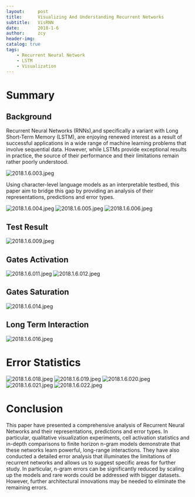 ```yaml
---
layout:     post
title:      Visualizing And Understanding Recurrent Networks
subtitle:   VisRNN
date:       2018-1-6
author:     zcy
header-img: 
catalog: true
tags:
    - Recurrent Neural Network
    - LSTM
    - Visualization 
---
```

# Summary


## Background

Recurrent Neural Networks (RNNs),and specifically a variant with Long Short-Term Memory (LSTM), are enjoying renewed interest as a result of successful applications in a wide range of machine learning problems that involve sequential data. However, while LSTMs provide exceptional results in practice, the source of their performance and their limitations remain rather poorly understood.

![2018.1.6.003.jpeg](https://hi.zhangcy.cn/2018.1.6/2018.1.6.003.jpeg)

Using character-level language models as an interpretable testbed, this paper aim to bridge this gap by providing an analysis of their representations, predictions and error types.

![2018.1.6.004.jpeg](https://hi.zhangcy.cn/2018.1.6/2018.1.6.004.jpeg)
![2018.1.6.005.jpeg](https://hi.zhangcy.cn/2018.1.6/2018.1.6.005.jpeg)
![2018.1.6.006.jpeg](https://hi.zhangcy.cn/2018.1.6/2018.1.6.006.jpeg)

## Test Result

![2018.1.6.009.jpeg](https://hi.zhangcy.cn/2018.1.6/2018.1.6.009.jpeg)

## Gates Activation

![2018.1.6.011.jpeg](https://hi.zhangcy.cn/2018.1.6/2018.1.6.011.jpeg)
![2018.1.6.012.jpeg](https://hi.zhangcy.cn/2018.1.6/2018.1.6.012.jpeg)

## Gates Saturation

![2018.1.6.014.jpeg](https://hi.zhangcy.cn/2018.1.6/2018.1.6.014.jpeg)

## Long Term Interaction

![2018.1.6.016.jpeg](https://hi.zhangcy.cn/2018.1.6/2018.1.6.016.jpeg)

# Error Statistics

![2018.1.6.018.jpeg](https://hi.zhangcy.cn/2018.1.6/2018.1.6.018.jpeg)
![2018.1.6.019.jpeg](https://hi.zhangcy.cn/2018.1.6/2018.1.6.019.jpeg)
![2018.1.6.020.jpeg](https://hi.zhangcy.cn/2018.1.6/2018.1.6.020.jpeg)
![2018.1.6.021.jpeg](https://hi.zhangcy.cn/2018.1.6/2018.1.6.021.jpeg)
![2018.1.6.022.jpeg](https://hi.zhangcy.cn/2018.1.6/2018.1.6.022.jpeg)

# Conclusion

This paper have presented a comprehensive analysis of Recurrent Neural Networks and their representations, predictions and error types. In particular, qualitative visualization experiments, cell activation statistics and in-depth comparisons to finite horizon n-gram models demonstrate that these networks learn powerful, long-range interactions. They have also conducted a detailed error analysis that illuminates the limitations of recurrent networks and allows us to suggest specific areas for further study. In particular, n-gram errors can be significantly reduced by scaling up the models and rare words could be addressed with bigger datasets. However, further architectural innovations may be needed to eliminate the remaining errors.